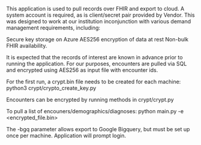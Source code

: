 This application is used to pull records over FHIR and export to cloud. 
A system account is required, as is client/secret pair provided by Vendor.
This was designed to work at our institution inconjunction with various demand management requirements, including:

Secure key storage on Azure
AES256 encryption of data at rest
Non-bulk FHIR availability.

It is expected that the records of interest are known in advance prior to running the application.
For our purposes, encounters are pulled via SQL and encrypted using AES256 as input file with encounter ids.

For the first run, a crypt.bin file needs to be created for each machine:
python3 crypt/crypto_create_key.py

Encounters can be encrypted by running methods in crypt/crypt.py

To pull a list of encouners/demographics/diagnoses:
python main.py -e <encrypted_file.bin>

The -bgq parameter allows export to Google Bigquery, but must be set up once per machine. Application will prompt login.


